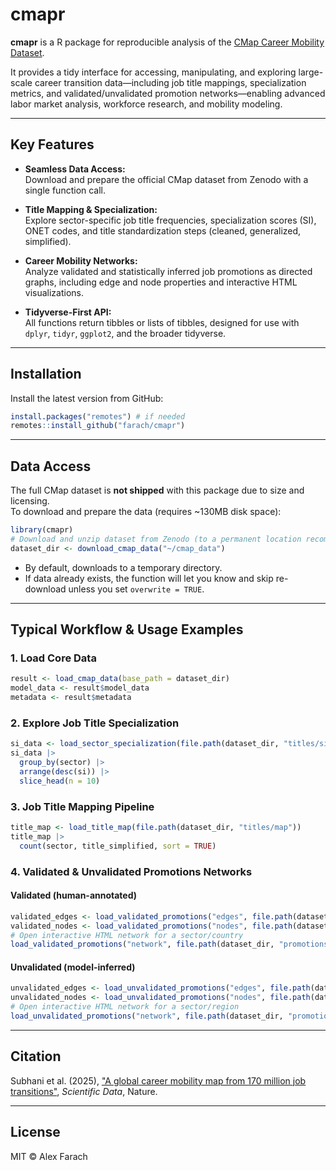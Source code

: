 # cmapr

**cmapr** is a R package for reproducible analysis of the [CMap Career Mobility Dataset](https://zenodo.org/records/15260189).

It provides a tidy interface for accessing, manipulating, and exploring large-scale career transition data—including job title mappings, specialization metrics, and validated/unvalidated promotion networks—enabling advanced labor market analysis, workforce research, and mobility modeling.

---

## Key Features

- **Seamless Data Access:**  
  Download and prepare the official CMap dataset from Zenodo with a single function call.

- **Title Mapping & Specialization:**  
  Explore sector-specific job title frequencies, specialization scores (SI), ONET codes, and title standardization steps (cleaned, generalized, simplified).

- **Career Mobility Networks:**  
  Analyze validated and statistically inferred job promotions as directed graphs, including edge and node properties and interactive HTML visualizations.

- **Tidyverse-First API:**  
  All functions return tibbles or lists of tibbles, designed for use with `dplyr`, `tidyr`, `ggplot2`, and the broader tidyverse.

---

## Installation

Install the latest version from GitHub:

```r
install.packages("remotes") # if needed
remotes::install_github("farach/cmapr")
```

---

## Data Access

The full CMap dataset is **not shipped** with this package due to size and licensing.  
To download and prepare the data (requires ~130MB disk space):

```r
library(cmapr)
# Download and unzip dataset from Zenodo (to a permanent location recommended)
dataset_dir <- download_cmap_data("~/cmap_data")
```
- By default, downloads to a temporary directory.  
- If data already exists, the function will let you know and skip re-download unless you set `overwrite = TRUE`.

---

## Typical Workflow & Usage Examples

### 1. Load Core Data

```r
result <- load_cmap_data(base_path = dataset_dir)
model_data <- result$model_data
metadata <- result$metadata
```

### 2. Explore Job Title Specialization

```r
si_data <- load_sector_specialization(file.path(dataset_dir, "titles/si"))
si_data |> 
  group_by(sector) |> 
  arrange(desc(si)) |> 
  slice_head(n = 10)
```

### 3. Job Title Mapping Pipeline

```r
title_map <- load_title_map(file.path(dataset_dir, "titles/map"))
title_map |> 
  count(sector, title_simplified, sort = TRUE)
```

### 4. Validated & Unvalidated Promotions Networks

#### Validated (human-annotated)

```r
validated_edges <- load_validated_promotions("edges", file.path(dataset_dir, "promotions/validated"))
validated_nodes <- load_validated_promotions("nodes", file.path(dataset_dir, "promotions/validated"))
# Open interactive HTML network for a sector/country
load_validated_promotions("network", file.path(dataset_dir, "promotions/validated"), open_html = "US_finance.html")
```

#### Unvalidated (model-inferred)

```r
unvalidated_edges <- load_unvalidated_promotions("edges", file.path(dataset_dir, "promotions/unvalidated"))
unvalidated_nodes <- load_unvalidated_promotions("nodes", file.path(dataset_dir, "promotions/unvalidated"))
# Open interactive HTML network for a sector/region
load_unvalidated_promotions("network", file.path(dataset_dir, "promotions/unvalidated"), open_html = "EUROPE_finance.html")
```

---

## Citation

Subhani et al. (2025), ["A global career mobility map from 170 million job transitions"](https://www.nature.com/articles/s41597-025-05526-3), *Scientific Data*, Nature.

---

## License

MIT © Alex Farach